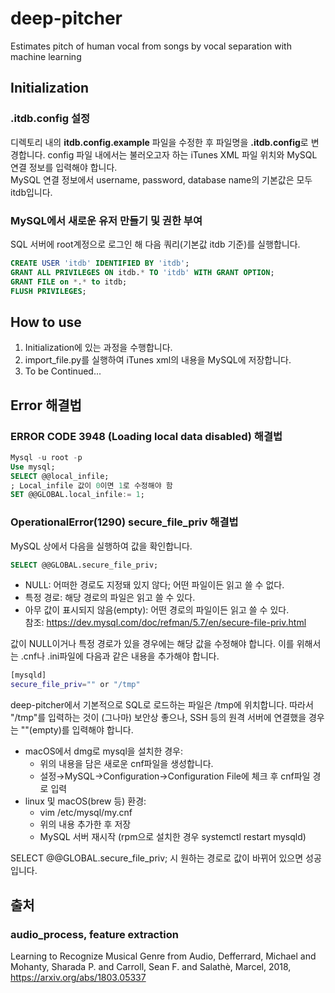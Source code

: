 # deep-pitcher
Estimates pitch of human vocal from songs by vocal separation with machine learning

## Initialization
### .itdb.config 설정
디렉토리 내의 **itdb.config.example** 파일을 수정한 후 파일명을 **.itdb.config**로 변경합니다.
config 파일 내에서는 불러오고자 하는 iTunes XML 파일 위치와 MySQL 연결 정보를 입력해야 합니다.  
MySQL 연결 정보에서 username, password, database name의 기본값은 모두 itdb입니다.
### MySQL에서 새로운 유저 만들기 및 권한 부여
SQL 서버에 root계정으로 로그인 해 다음 쿼리(기본값 itdb 기준)를 실행합니다.
~~~ sql
CREATE USER 'itdb' IDENTIFIED BY 'itdb';
GRANT ALL PRIVILEGES ON itdb.* TO 'itdb' WITH GRANT OPTION;
GRANT FILE on *.* to itdb;
FLUSH PRIVILEGES;
~~~
## How to use
1. Initialization에 있는 과정을 수행합니다.
2. import_file.py를 실행하여 iTunes xml의 내용을 MySQL에 저장합니다.
3. To be Continued...
## Error 해결법
### ERROR CODE 3948 (Loading local data disabled) 해결법
~~~  sql
Mysql -u root -p
Use mysql;
SELECT @@local_infile;
; Local_infile 값이 0이면 1로 수정해야 함
SET @@GLOBAL.local_infile:= 1;
~~~
### OperationalError(1290) secure_file_priv 해결법
MySQL 상에서 다음을 실행하여 값을 확인합니다.
~~~ sql
SELECT @@GLOBAL.secure_file_priv;
~~~
* NULL: 어떠한 경로도 지정돼 있지 않다; 어떤 파일이든 읽고 쓸 수 없다.
* 특정 경로: 해당 경로의 파일은 읽고 쓸 수 있다.
* 아무 값이 표시되지 않음(empty): 어떤 경로의 파일이든 읽고 쓸 수 있다.  
참조: https://dev.mysql.com/doc/refman/5.7/en/secure-file-priv.html

값이 NULL이거나 특정 경로가 있을 경우에는 해당 값을 수정해야 합니다. 이를 위해서는 .cnf나 .ini파일에 다음과 같은 내용을 추가해야 합니다.  
~~~ bash
[mysqld]
secure_file_priv="" or "/tmp" 
~~~

deep-pitcher에서 기본적으로 SQL로 로드하는 파일은 /tmp에 위치합니다. 따라서 "/tmp"를 입력하는 것이 (그나마) 보안상 좋으나, SSH 등의 원격 서버에 연결했을 경우는 ""(empty)를
입력해야 합니다.

* macOS에서 dmg로 mysql을 설치한 경우:
  * 위의 내용을 담은 새로운 cnf파일을 생성합니다.
  * 설정→MySQL→Configuration→Configuration File에 체크 후 cnf파일 경로 입력
* linux 및 macOS(brew 등) 환경:
  * vim /etc/mysql/my.cnf
  * 위의 내용 추가한 후 저장
  * MySQL 서버 재시작 (rpm으로 설치한 경우 systemctl restart mysqld)

SELECT @@GLOBAL.secure_file_priv; 시 원하는 경로로 값이 바뀌어 있으면 성공입니다.

## 출처

### audio_process, feature extraction

Learning to Recognize Musical Genre from Audio, Defferrard, Michael and Mohanty, Sharada P. and Carroll, Sean F. and
Salathè, Marcel, 2018,
https://arxiv.org/abs/1803.05337